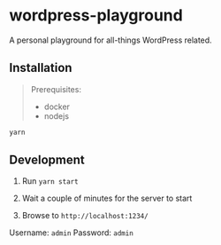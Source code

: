 # wordpress-playground

A personal playground for all-things WordPress related.

## Installation

> Prerequisites:
> - docker
> - nodejs

```bash
yarn
```

## Development

1. Run `yarn start`

2. Wait a couple of minutes for the server to start

3. Browse to `http://localhost:1234/`

Username: `admin`
Password: `admin`
